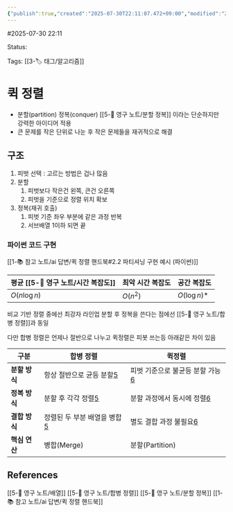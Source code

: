 ```yaml
---
{"publish":true,"created":"2025-07-30T22:11:07.472+09:00","modified":"2025-08-03T09:39:51.103+09:00","cssclasses":""}
---
```


#2025-07-30 22:11

Status: 

Tags: [[3-🏷️ 태그/알고리즘]]

# 퀵 정렬
- 분할(partition) 정복(conquer) [[5-💎 영구 노트/분할 정복]] 이라는 단순하지만 강력한 아이디어 적용
- 큰 문제를 작은 단위로 나눈 후 작은 문제들을 재귀적으로 해결
## 구조
1. 피벗 선택 : 고르는 방법은 겁나 많음
2. 분할
	1. 피벗보다 작은건 왼쪽, 큰건 오른쪽
	2. 피벗을 기준으로 정렬 위치 확보
3. 정복(재귀 호출)
	1. 피벗 기준 좌우 부분에 같은 과정 반복
	2. 서브배열 1이하 되면 끝
### 파이썬 코드 구현
[[1-📚 참고 노트/ai 답변/퀵 정렬 핸드북#2.2 파티셔닝 구현 예시 (파이썬)]]

| 평균 [[5-💎 영구 노트/시간 복잡도]] | 최악 시간 복잡도 | 공간 복잡도       |
| :------------ | :-------- | :----------- |
| $O(n\log n)$  | $O(n^2)$  | $O(\log n)$* |
비교 기반 정렬 중에선 최강자 라인업
분할 후 정복을 쓴다는 점에선 [[5-💎 영구 노트/합병 정렬]]과 동일

다만 합병 정렬은 언제나 절반으로 나누고 퀵정렬은 피봇 쓰는등 아래같은 차이 있음

|구분|합병 정렬|퀵정렬|
|---|---|---|
|**분할 방식**|항상 절반으로 균등 분할[5](https://www.geeksforgeeks.org/dsa/merge-sort/)|피벗 기준으로 불균등 분할 가능[6](https://www.geeksforgeeks.org/dsa/quick-sort-algorithm/)|
|**정복 방식**|분할 후 각각 정렬[5](https://www.geeksforgeeks.org/dsa/merge-sort/)|분할 과정에서 동시에 정렬[6](https://www.geeksforgeeks.org/dsa/quick-sort-algorithm/)|
|**결합 방식**|정렬된 두 부분 배열을 병합[5](https://www.geeksforgeeks.org/dsa/merge-sort/)|별도 결합 과정 불필요[6](https://www.geeksforgeeks.org/dsa/quick-sort-algorithm/)|
|**핵심 연산**|병합(Merge)|분할(Partition)|
## References
 [[5-💎 영구 노트/배열]]
 [[5-💎 영구 노트/합병 정렬]]
[[5-💎 영구 노트/분할 정복]]
 [[1-📚 참고 노트/ai 답변/퀵 정렬 핸드북]]
 